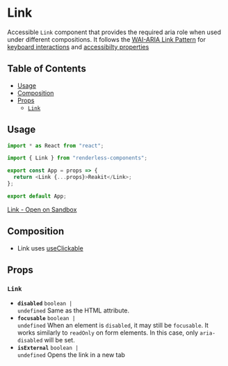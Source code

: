 # Link

Accessible `Link` component that provides the required aria role when used under
different compositions. It follows the
[WAI-ARIA Link Pattern](https://www.w3.org/TR/wai-aria-practices-1.2/#link) for
[keyboard interactions](https://www.w3.org/TR/wai-aria-practices-1.2/#keyboard-interaction-10)
and
[accessibilty properties](https://www.w3.org/TR/wai-aria-practices-1.2/#wai-aria-roles-states-and-properties-11)

## Table of Contents

- [Usage](#usage)
- [Composition](#composition)
- [Props](#props)
  - [`Link`](#link)

## Usage

```js
import * as React from "react";

import { Link } from "renderless-components";

export const App = props => {
  return <Link {...props}>Reakit</Link>;
};

export default App;
```

[Link - Open on Sandbox](https://codesandbox.io/s/5zhtt)

## Composition

- Link uses [useClickable](https://reakit.io/docs/clickable)

## Props

### `Link`

- **`disabled`** <code>boolean | undefined</code> Same as the HTML attribute.
- **`focusable`** <code>boolean | undefined</code> When an element is
  `disabled`, it may still be `focusable`. It works similarly to `readOnly` on
  form elements. In this case, only `aria-disabled` will be set.
- **`isExternal`** <code>boolean | undefined</code> Opens the link in a new tab
